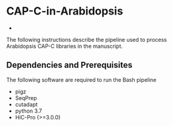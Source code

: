 # CAP-C-in-Arabidopsis
-
The following instructions describe the pipeline used to process Arabidopsis CAP-C libraries in the manuscript. 

## Dependencies and Prerequisites
The following software are required to run the Bash pipeline

- pigz 
- SeqPrep
- cutadapt
- python 3.7
- HiC-Pro (>=3.0.0) 


